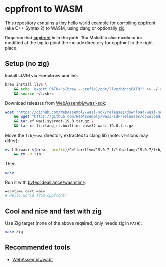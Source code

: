 # cppfront to WASM

This repository contains a tiny hello world example for compiling [cppfront](https://github.com/hsutter/cppfront) (aka C++ Syntax 2) to WASM, using clang or optionally [zig](https://ziglang.org/).

Requires that [cppfront](https://github.com/hsutter/cppfront) is in the path. The Makefile also needs to be modified at the top to point the include directory for cppfront to the right place.

## Setup (no zig)

Install LLVM via Homebrew and link
```bash
brew install llvm \
    && echo 'export PATH="$(brew --prefix)/opt/llvm/bin:$PATH"' >> ~/.zshrc \
    && source ~/.zshrc
```

Download releases from [WebAssembly/wasi-sdk](https://github.com/WebAssembly/wasi-sdk/releases): 
```bash
wget "https://github.com/WebAssembly/wasi-sdk/releases/download/wasi-sdk-19/wasi-sysroot-19.0.tar.gz" \
    && wget "https://github.com/WebAssembly/wasi-sdk/releases/download/wasi-sdk-19/libclang_rt.builtins-wasm32-wasi-19.0.tar.gz" \
    && tar xf wasi-sysroot-19.0.tar.gz \
    && tar xf libclang_rt.builtins-wasm32-wasi-19.0.tar.gz
```

Move the `lib/wasi` directory extracted to clang lib (note: versions may differ):

```bash
mv lib/wasi $(brew --prefix)/Cellar/llvm/15.0.7_1/lib/clang/15.0.7/lib/ \
    && rm -d lib
```

Then
```bash
make
```

Run it with [bytecodealliance/wasmtime](https://github.com/bytecodealliance/wasmtime):

```bash
wasmtime cart.wasm
# Hello world from cppfront!
```

## Cool and nice and fast with zig

Use Zig target (none of the above required, only needs zig in `PATH`):

```bash
make zig
```

## Recommended tools
- [WebAssembly/wabt](https://github.com/WebAssembly/wabt)
